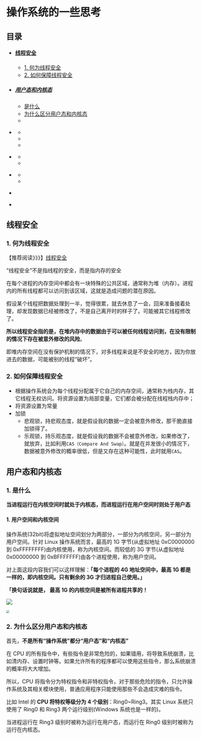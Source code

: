 # 操作系统的一些思考

## 目录

- #### <a href="#thread_safe">线程安全</a>

  - <a href="#what_is_thread_safe">1. 何为线程安全</a>
  - <a href="#how_to_ensure_thread_safe">2. 如何保障线程安全</a>

- #####  <a href="#user_and_kernel_space">用户态和内核态</a>

  - <a href="#what_are_user_and_kernel_sapce">是什么</a>
  - <a href="#why_distinguish_user_and_kernel_space">为什么区分用户态和内核态</a>
  - <a href="#"></a>

- <a href="#"></a>

  - <a href="#"></a>
  - <a href="#"></a>
  - <a href="#"></a>

- <a href="#"></a>

  - <a href="#"></a>
  - <a href="#"></a>

- <a href="#"></a>

  - <a href="#"></a>
  - <a href="#"></a>

- <a href="#"></a>

- 



## <a name="thread_safe">线程安全</a>

### <a name="what_is_thread_safe">1. 何为线程安全</a>

【推荐阅读》》》】[线程安全](https://www.cnblogs.com/lixinjie/p/a-answer-about-thread-safety-in-a-interview.html)

“线程安全”不是指线程的安全，而是指内存的安全

在每个进程的内存空间中都会有一块特殊的公共区域，通常称为堆（内存）。进程内的所有线程都可以访问到该区域，这就是造成问题的潜在原因。

假设某个线程把数据处理到一半，觉得很累，就去休息了一会，回来准备接着处理，却发现数据已经被修改了，不是自己离开时的样子了。可能被其它线程修改了。

**所以线程安全指的是，在堆内存中的数据由于可以被任何线程访问到，在没有限制的情况下存在被意外修改的风险**。

即堆内存空间在没有保护机制的情况下，对多线程来说是不安全的地方，因为你放进去的数据，可能被别的线程“破坏”。

### <a name="how_to_ensure_thread_safe">2. 如何保障线程安全</a>

- 根据操作系统会为每个线程分配属于它自己的内存空间，通常称为栈内存，其它线程无权访问。将资源设置为局部变量，它们都会被分配在线程栈内存中；
- 将资源设置为常量
- 加锁
  - 悲观锁，持悲观态度，就是假设我的数据一定会被意外修改，那干脆直接加锁得了。
  - 乐观锁，持乐观态度，就是假设我的数据不会被意外修改，如果修改了，就放弃，比如利用`CAS（Compare And Swap）`。就是在并发很小的情况下，数据被意外修改的概率很低，但是又存在这种可能性，此时就用`CAS`。



## <a name="user_and_kernel_space">用户态和内核态</a>

### <a name="what_are_user_and_kernel_sapce">1. 是什么</a>

**当进程运行在内核空间时就处于内核态，而进程运行在用户空间时则处于用户态**

#### 1. 用户空间和内核空间

操作系统(32bit)将虚拟地址空间划分为两部分，一部分为内核空间，另一部分为用户空间。针对 Linux 操作系统而言，最高的 1G 字节(从虚拟地址 0xC0000000 到 0xFFFFFFFF)由内核使用，称为内核空间。而较低的 3G 字节(从虚拟地址 0x00000000 到 0xBFFFFFFF)由各个进程使用，称为用户空间。

对上面这段内容我们可以这样理解：**「每个进程的 4G 地址空间中，最高 1G 都是一样的，即内核空间。只有剩余的 3G 才归进程自己使用。」**

**「换句话说就是， 最高 1G 的内核空间是被所有进程共享的！**

![](C:\Users\26646\Desktop\github.com\yun-notes\set_of_notes\my_golang_notes\pictures\user_space_kernel_space.jpg)

<img src="C:\Users\26646\Desktop\github.com\yun-notes\set_of_notes\my_golang_notes\pictures\userspace.png" style="zoom:50%;" />

### <a name="why_distinguish_user_and_kernel_space">2. 为什么区分用户态和内核态</a>

首先，**不是所有“操作系统”都分“用户态”和“内核态”**

在 CPU 的所有指令中，有些指令是非常危险的，如果错用，将导致系统崩溃，比如清内存、设置时钟等。如果允许所有的程序都可以使用这些指令，那么系统崩溃的概率将大大增加。

所以，CPU 将指令分为特权指令和非特权指令，对于那些危险的指令，只允许操作系统及其相关模块使用，普通应用程序只能使用那些不会造成灾难的指令。

比如 Intel 的 **CPU 将特权等级分为 4 个级别**：Ring0~Ring3。其实 Linux 系统只使用了 Ring0 和 Ring3 两个运行级别(Windows 系统也是一样的)。

当进程运行在 Ring3 级别时被称为运行在用户态，而运行在 Ring0 级别时被称为运行在内核态。



### <a name=""></a>

### <a name=""></a>

### <a name=""></a>

### <a name=""></a>

### <a name=""></a>

### <a name=""></a>

### <a name=""></a>

































